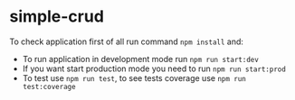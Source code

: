 # simple-crud
To check application first of all run command `npm install` and:
 - To run application in development mode run `npm run start:dev`
 - If you want start production mode you need to run `npm run start:prod`
 - To test use `npm run test`, to see tests coverage use `npm run test:coverage`